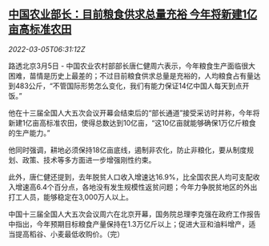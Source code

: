 <!--1646463663000-->
[中国农业部长：目前粮食供求总量充裕 今年将新建1亿亩高标准农田](https://cn.reuters.com/article/china-rural-farmland-food-supply-0305-idCNKBS2L2077)
------

<div><i>2022-03-05T06:31:12Z</i></div><p>路透北京3月5日 - 中国农业农村部部长唐仁健周六表示，今年粮食生产面临很大困难，苗情是历史上最差的；不过目前粮食供求总量是充裕的，人均粮食占有量达到483公斤，“不管国际形势怎么变化，我们有能力保证14亿中国人每天到点开饭。”</p><p>他在十三届全国人大五次会议开幕会结束后的“部长通道”接受采访时并称，今年将新建1亿亩高标准农田，使得总数达到10亿亩，“这10亿亩就能够确保1万亿斤粮食的生产能力。”</p><p>他同时强调，耕地必须保持18亿亩底线，遏制非农化，防止非粮化，要从制度规划、政策、技术等多方面进一步增强刚性约束。</p><p>此外，唐仁健还提到，去年脱贫人口收入增速达16.9%，比全国农民人均可支配收入增速高6.4个百分点，各地没有发生规模性返贫问题；今年力争脱贫地区的外出打工人员，能够稳定在3,000万人以上。</p><p>中国十三届全国人大五次会议周六在北京开幕，国务院总理李克强在政府工作报告中指出，今年预期目标粮食产量保持在1.3万亿斤以上；促进大豆和油料增产，适当提高稻谷、小麦最低收购价。（完）</p>
